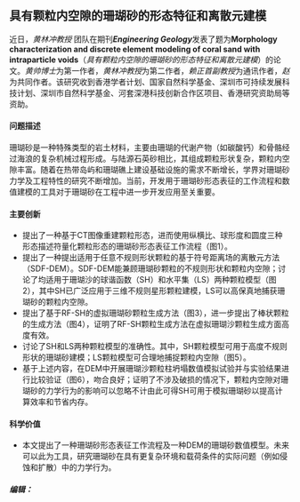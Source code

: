 ## 具有颗粒内空隙的珊瑚砂的形态特征和离散元建模

近日，*黄林冲教授* 团队在期刊***Engineering Geology***发表了题为**Morphology characterization and discrete element modeling of coral sand with intraparticle voids**（*具有颗粒内空隙的珊瑚砂的形态特征和离散元建模*）的论文。*黄帅博士*为第一作者，*黄林冲教授*为第二作者，*赖正首副教授*为通讯作者，*赵*为共同作者。该研究收到香港学者计划、国家自然科学基金、深圳市可持续发展科技计划、深圳市自然科学基金、河套深港科技创新合作区项目、香港研究资助局等资助。

#### 问题描述

珊瑚砂是一种特殊类型的岩土材料，主要由珊瑚的代谢产物（如碳酸钙）和骨骼经过海浪的复杂机械过程形成。与陆源石英砂相比，其组成颗粒形状复杂，颗粒内空隙丰富。随着在热带岛屿和珊瑚礁上建设基础设施的需求不断增长，学界对珊瑚砂力学及工程特性的研究不断增加。当前，开发用于珊瑚砂形态表征的工作流程和数值建模的工具对于珊瑚砂在工程中进一步开发应用至关重要。

#### 主要创新

- 提出了一种基于CT图像重建颗粒形态，进而使用纵横比、球形度和圆度三种形态描述符量化颗粒形态的珊瑚砂形态表征工作流程（图1）。
- 提出了一种提出适用于任意不规则形状颗粒的基于符号距离场的离散元方法（SDF-DEM）。SDF-DEM能兼顾珊瑚砂颗粒的不规则形状和颗粒内空隙；讨论了均适用于珊瑚沙的球谐函数（SH）和水平集（LS）两种颗粒模型（图2），其中SH已广泛应用于三维不规则星形颗粒建模，LS可以高保真地捕获珊瑚砂的颗粒内空隙。
- 提出了基于RF-SH的虚拟珊瑚砂颗粒生成方法（图3），进一步提出了棒状颗粒的生成方法（图4），证明了RF-SH颗粒生成方法在虚拟珊瑚沙颗粒生成方面高度有效。
- 讨论了SH和LS两种颗粒模型的准确性。其中，SH颗粒模型可用于高度不规则形状的珊瑚砂建模；LS颗粒模型可合理地捕捉颗粒内空隙（图5）。
- 基于上述内容，在DEM中开展珊瑚沙颗粒柱坍塌数值模拟试验并与实验结果进行比较验证（图6），吻合良好；证明了不涉及破损的情况下，颗粒内空隙对珊瑚砂的力学行为的影响可以忽略不计由此可得SH可用于模拟珊瑚砂以提高计算效率和节省内存。

#### 科学价值

  - 本文提出了一种珊瑚砂形态表征工作流程及一种DEM的珊瑚砂数值模型。未来可以此为工具，研究珊瑚砂在具有更复杂环境和载荷条件的实际问题（例如侵蚀和扩散）中的力学行为。


##### 编辑：
